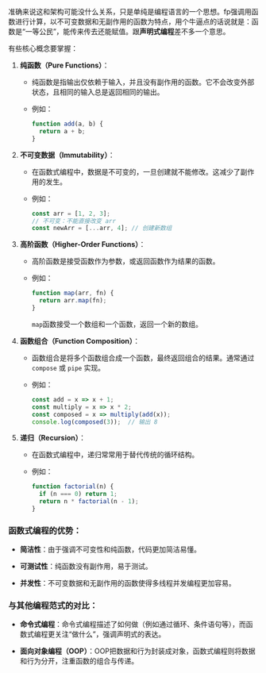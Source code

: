 准确来说这和架构可能没什么关系，只是单纯是编程语言的一个思想。fp强调用函数进行计算，以不可变数据和无副作用的函数为特点，用个牛逼点的话说就是：函数是“一等公民”，能传来传去还能赋值。跟**声明式编程**差不多一个意思。

有些核心概念要掌握：

1. **纯函数（Pure Functions）**：
    
    - 纯函数是指输出仅依赖于输入，并且没有副作用的函数。它不会改变外部状态，且相同的输入总是返回相同的输出。
        
    - 例如：
        
        ```js
        function add(a, b) {
          return a + b;
        }
        ```
        
2. **不可变数据（Immutability）**：
    
    - 在函数式编程中，数据是不可变的，一旦创建就不能修改。这减少了副作用的发生。
        
    - 例如：
        
        ```js
        const arr = [1, 2, 3];
        // 不可变：不能直接改变 arr
        const newArr = [...arr, 4]; // 创建新数组
        ```
        
3. **高阶函数（Higher-Order Functions）**：
    
    - 高阶函数是接受函数作为参数，或返回函数作为结果的函数。
        
    - 例如：
        
        ```js
        function map(arr, fn) {
          return arr.map(fn);
        }
        ```
        
        `map`函数接受一个数组和一个函数，返回一个新的数组。
        
4. **函数组合（Function Composition）**：
    
    - 函数组合是将多个函数组合成一个函数，最终返回组合的结果。通常通过 `compose` 或 `pipe` 实现。
        
    - 例如：
        
        ```js
        const add = x => x + 1;
        const multiply = x => x * 2;
        const composed = x => multiply(add(x));
        console.log(composed(3));  // 输出 8
        ```
        
5. **递归（Recursion）**：
    
    - 在函数式编程中，递归常常用于替代传统的循环结构。
        
    - 例如：
        
        ```js
        function factorial(n) {
          if (n === 0) return 1;
          return n * factorial(n - 1);
        }
        ```
        

### 函数式编程的优势：

- **简洁性**：由于强调不可变性和纯函数，代码更加简洁易懂。
    
- **可测试性**：纯函数没有副作用，易于测试。
    
- **并发性**：不可变数据和无副作用的函数使得多线程并发编程更加容易。
    

### 与其他编程范式的对比：

- **命令式编程**：命令式编程描述了如何做（例如通过循环、条件语句等），而函数式编程更关注“做什么”，强调声明式的表达。
    
- **面向对象编程（OOP）**：OOP把数据和行为封装成对象，函数式编程则将数据和行为分开，注重函数的组合与传递。
    


